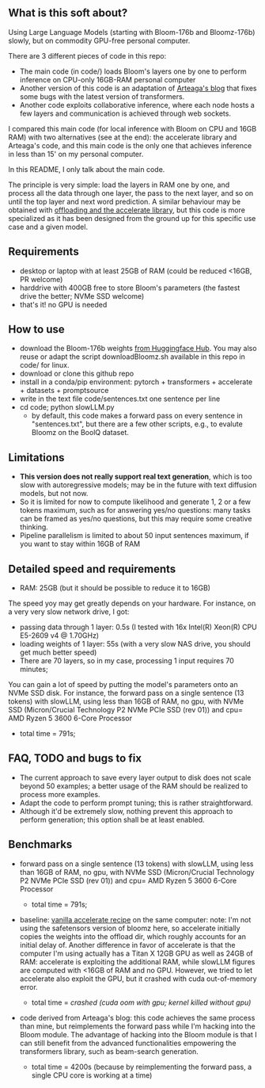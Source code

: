 ## What is this soft about?

Using Large Language Models (starting with Bloom-176b and Bloomz-176b) slowly, but on commodity GPU-free personal computer.

There are 3 different pieces of code in this repo:
- The main code (in code/) loads Bloom's layers one by one to perform inference on CPU-only 16GB-RAM personal computer
- Another version of this code is an adaptation of [Arteaga's blog](https://nbviewer.org/urls/arteagac.github.io/blog/bloom_local.ipynb) that fixes some bugs with the latest version of transformers.
- Another code exploits collaborative inference, where each node hosts a few layers and communication is achieved through web sockets.

I compared this main code (for local inference with Bloom on CPU and 16GB RAM) with two alternatives (see at the end): the accelerate library and
Arteaga's code, and this main code is the only one that achieves inference in less than 15' on my personal computer.

In this README, I only talk about the main code.

The principle is very simple: load the layers in RAM one by one, and process all the data through one layer,
the pass to the next layer, and so on until the top layer and next word prediction.
A similar behaviour may be obtained with [offloading and the accelerate library](https://huggingface.co/docs/accelerate/usage_guides/big_modeling),
but this code is more specialized as it has been designed from the ground up for this specific use case
and a given model.

## Requirements

- desktop or laptop with at least 25GB of RAM (could be reduced <16GB, PR welcome)
- harddrive with 400GB free to store Bloom's parameters (the fastest drive the better; NVMe SSD welcome)
- that's it! no GPU is needed

## How to use

- download the Bloom-176b weights [from Huggingface Hub](https://huggingface.co/bigscience/bloom). You may also reuse or adapt the script downloadBloomz.sh available in this repo in code/ for linux.
- download or clone this github repo
- install in a conda/pip environment: pytorch + transformers + accelerate + datasets + promptsource
- write in the text file code/sentences.txt one sentence per line
- cd code; python slowLLM.py
    - by default, this code makes a forward pass on every sentence in "sentences.txt", but there are a few other scripts, e.g., to evalute Bloomz on the BoolQ dataset.

## Limitations

- **This version does not really support real text generation**, which is too slow with autoregressive models;
may be in the future with text diffusion models, but not now.
- So it is limited for now to compute likelihood and generate 1, 2 or a few tokens maximum, such as for answering yes/no questions: many tasks can be framed as yes/no questions,
but this may require some creative thinking.
- Pipeline parallelism is limited to about 50 input sentences maximum, if you want to stay within 16GB of RAM

## Detailed speed and requirements

- RAM: 25GB (but it should be possible to reduce it to 16GB)

The speed yoy may get greatly depends on your hardware.
For instance, on a very very slow network drive, I got:
- passing data through 1 layer: 0.5s (I tested with 16x Intel(R) Xeon(R) CPU E5-2609 v4 @ 1.70GHz)
- loading weights of 1 layer: 55s (with a very slow NAS drive, you should get much better speed)
- There are 70 layers, so in my case, processing 1 input requires 70 minutes;

You can gain a lot of speed by putting the model's parameters onto an NVMe SSD disk.
For instance, the forward pass on a single sentence (13 tokens) with slowLLM, using less than 16GB of RAM, no gpu, with NVMe SSD (Micron/Crucial Technology P2 NVMe PCIe SSD (rev 01)) and cpu= AMD Ryzen 5 3600 6-Core Processor
- total time = 791s; 

## FAQ, TODO and bugs to fix

- The current approach to save every layer output to disk does not scale beyond 50 examples; a better usage of
the RAM should be realized to process more examples.
- Adapt the code to perform prompt tuning; this is rather straightforward.
- Although it'd be extremely slow, nothing prevent this approach to perform generation; this option shall be at least enabled.

## Benchmarks

- forward pass on a single sentence (13 tokens) with slowLLM, using less than 16GB of RAM, no gpu, with NVMe SSD (Micron/Crucial Technology P2 NVMe PCIe SSD (rev 01)) and cpu= AMD Ryzen 5 3600 6-Core Processor
	- total time = 791s; 

- baseline: [vanilla accelerate recipe](https://huggingface.co/blog/bloom-inference-pytorch-scripts) on the same computer:
note: I'm not using the safetensors version of bloomz here, so accelerate initially copies the weights into the offload dir, which roughly 
accounts for an initial delay of. Another difference in favor of accelerate is that the computer I'm using actually has a Titan X 12GB GPU
as well as 24GB of RAM: accelerate is exploiting the additional RAM, while slowLLM figures are computed with <16GB of RAM and no GPU. However, we tried to let accelerate also exploit the GPU, but it crashed with cuda out-of-memory error.
	- total time = *crashed (cuda oom with gpu; kernel killed without gpu)*

- code derived from Arteaga's blog: this code achieves the same process than mine, but reimplements the forward pass while I'm hacking into the Bloom module. The advantage of hacking into the Bloom module is that I can still benefit from the advanced functionalities empowering the transformers library, such as beam-search generation.
	- total time = 4200s (because by reimplementing the forward pass, a single CPU core is working at a time)


